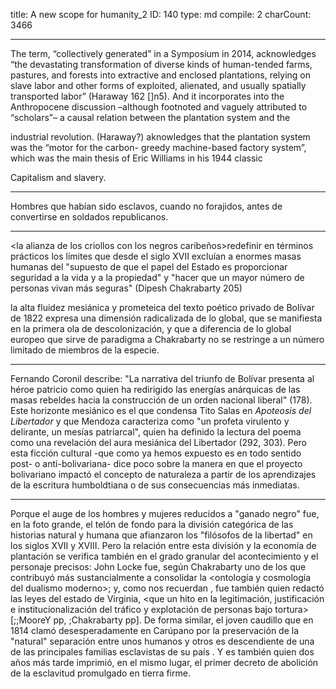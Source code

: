 title:          ​A new scope for humanity_2
ID:             140
type:           md
compile:        2
charCount:      3466




***

The term, “collectively generated” in a Symposium in 2014, acknowledges “the devastating
transformation of diverse kinds of human-tended farms, pastures, and forests into extractive and enclosed
plantations, relying on slave labor and other forms of exploited, alienated, and usually spatially
transported labor” (Haraway 162 []n5). And it incorporates into the Anthropocene discussion –although
footnoted and vaguely attributed to “scholars”– a causal relation between the plantation system and the

industrial revolution. (Haraway?) aknowledges that the plantation system was the “motor for the carbon-
greedy machine-based factory system”, which was the main thesis of Eric Williams in his 1944 classic

Capitalism and slavery.

***



Hombres que habían sido esclavos, cuando no forajidos, antes de convertirse en soldados republicanos.

***

<la alianza de los criollos con los negros caribeños>redefinir en términos prácticos los límites que desde el siglo XVII excluían a enormes masas humanas del "supuesto de que el papel del Estado es proporcionar seguridad a la vida y a la propiedad" y "hacer que un mayor número de personas vivan más seguras" (Dipesh Chakrabarty 205)

la alta fluidez mesiánica y prometeica del texto poético privado de Bolívar de 1822 expresa una dimensión radicalizada de lo global, que se manifiesta en la primera ola de descolonización, y que a diferencia de lo global europeo que sirve de paradigma a Chakrabarty no se restringe a un número limitado de miembros de la especie.

***

Fernando Coronil describe: "La narrativa del triunfo de Bolívar presenta al héroe patricio como quien ha redirigido las energías anárquicas de las masas rebeldes hacia la construcción de un orden nacional liberal" (178). Este horizonte mesiánico es el que condensa Tito Salas en _Apoteosis del Libertador_ y que Mendoza caracteriza como "un profeta virulento y delirante, un mesías patriarcal", quien ha definido la lectura del poema como una revelación del aura mesiánica del Libertador (292, 303). Pero esta ficción cultural -que como ya hemos expuesto es en todo sentido post- o anti-bolivariana- dice poco sobre la manera en que el proyecto bolivariano impactó el concepto de naturaleza a partir de los aprendizajes de la escritura humboldtiana o de sus consecuencias más inmediatas.

***

Porque el auge de los hombres y mujeres reducidos a "ganado negro" fue, en la foto grande, el telón de fondo para la división categórica de las historias natural y humana que afianzaron los "filósofos de la libertad" en los siglos XVII y XVIII. Pero la relación entre esta división y la economía de plantación se verifica también en el grado granular del acontecimiento y el personaje precisos: John Locke fue, según Chakrabarty uno de los que contribuyó más sustancialmente a consolidar la <ontología y cosmología del dualismo moderno>; y, como nos recuerdan <Moore y el otro>, fue también quien redactó las leyes del estado de Virginia, <que un hito en la legitimación, justificación e institucionalización del tráfico y explotación de personas bajo tortura> [;;MooreY pp, ;Chakrabarty pp]. De forma similar, el joven caudillo que en 1814 clamó desesperadamente en Carúpano por la preservación de la "natural" separación entre unos humanos y otros es descendiente de una de las principales familias esclavistas de su país <referencia>. Y es también quien dos años más tarde imprimió, en el mismo lugar, el primer decreto de abolición de la esclavitud promulgado en tierra firme.
